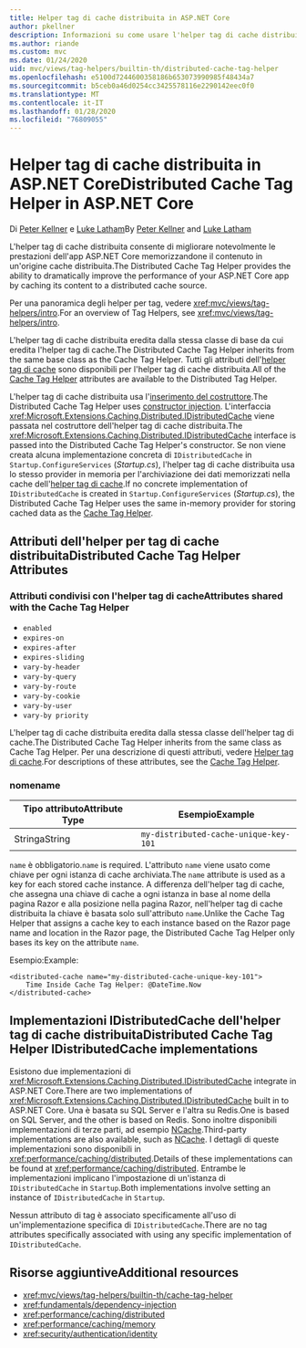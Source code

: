 ```yaml
---
title: Helper tag di cache distribuita in ASP.NET Core
author: pkellner
description: Informazioni su come usare l'helper tag di cache distribuita.
ms.author: riande
ms.custom: mvc
ms.date: 01/24/2020
uid: mvc/views/tag-helpers/builtin-th/distributed-cache-tag-helper
ms.openlocfilehash: e5100d7244600358186b653073990985f48434a7
ms.sourcegitcommit: b5ceb0a46d0254cc3425578116e2290142eec0f0
ms.translationtype: MT
ms.contentlocale: it-IT
ms.lasthandoff: 01/28/2020
ms.locfileid: "76809055"
---
```

# <a name="distributed-cache-tag-helper-in-aspnet-core"></a><span data-ttu-id="70517-103">Helper tag di cache distribuita in ASP.NET Core</span><span class="sxs-lookup"><span data-stu-id="70517-103">Distributed Cache Tag Helper in ASP.NET Core</span></span>

<span data-ttu-id="70517-104">Di [Peter Kellner](https://peterkellner.net) e [Luke Latham](https://github.com/guardrex)</span><span class="sxs-lookup"><span data-stu-id="70517-104">By [Peter Kellner](https://peterkellner.net) and [Luke Latham](https://github.com/guardrex)</span></span>

<span data-ttu-id="70517-105">L'helper tag di cache distribuita consente di migliorare notevolmente le prestazioni dell'app ASP.NET Core memorizzandone il contenuto in un'origine cache distribuita.</span><span class="sxs-lookup"><span data-stu-id="70517-105">The Distributed Cache Tag Helper provides the ability to dramatically improve the performance of your ASP.NET Core app by caching its content to a distributed cache source.</span></span>

<span data-ttu-id="70517-106">Per una panoramica degli helper per tag, vedere <xref:mvc/views/tag-helpers/intro>.</span><span class="sxs-lookup"><span data-stu-id="70517-106">For an overview of Tag Helpers, see <xref:mvc/views/tag-helpers/intro>.</span></span>

<span data-ttu-id="70517-107">L'helper tag di cache distribuita eredita dalla stessa classe di base da cui eredita l'helper tag di cache.</span><span class="sxs-lookup"><span data-stu-id="70517-107">The Distributed Cache Tag Helper inherits from the same base class as the Cache Tag Helper.</span></span> <span data-ttu-id="70517-108">Tutti gli attributi dell'[helper tag di cache](xref:mvc/views/tag-helpers/builtin-th/cache-tag-helper) sono disponibili per l'helper tag di cache distribuita.</span><span class="sxs-lookup"><span data-stu-id="70517-108">All of the [Cache Tag Helper](xref:mvc/views/tag-helpers/builtin-th/cache-tag-helper) attributes are available to the Distributed Tag Helper.</span></span>

<span data-ttu-id="70517-109">L'helper tag di cache distribuita usa l'[inserimento del costruttore](xref:fundamentals/dependency-injection#constructor-injection-behavior).</span><span class="sxs-lookup"><span data-stu-id="70517-109">The Distributed Cache Tag Helper uses [constructor injection](xref:fundamentals/dependency-injection#constructor-injection-behavior).</span></span> <span data-ttu-id="70517-110">L'interfaccia <xref:Microsoft.Extensions.Caching.Distributed.IDistributedCache> viene passata nel costruttore dell'helper tag di cache distribuita.</span><span class="sxs-lookup"><span data-stu-id="70517-110">The <xref:Microsoft.Extensions.Caching.Distributed.IDistributedCache> interface is passed into the Distributed Cache Tag Helper's constructor.</span></span> <span data-ttu-id="70517-111">Se non viene creata alcuna implementazione concreta di `IDistributedCache` in `Startup.ConfigureServices` (*Startup.cs*), l'helper tag di cache distribuita usa lo stesso provider in memoria per l'archiviazione dei dati memorizzati nella cache dell'[helper tag di cache](xref:mvc/views/tag-helpers/builtin-th/cache-tag-helper).</span><span class="sxs-lookup"><span data-stu-id="70517-111">If no concrete implementation of `IDistributedCache` is created in `Startup.ConfigureServices` (*Startup.cs*), the Distributed Cache Tag Helper uses the same in-memory provider for storing cached data as the [Cache Tag Helper](xref:mvc/views/tag-helpers/builtin-th/cache-tag-helper).</span></span>

## <a name="distributed-cache-tag-helper-attributes"></a><span data-ttu-id="70517-112">Attributi dell'helper per tag di cache distribuita</span><span class="sxs-lookup"><span data-stu-id="70517-112">Distributed Cache Tag Helper Attributes</span></span>

### <a name="attributes-shared-with-the-cache-tag-helper"></a><span data-ttu-id="70517-113">Attributi condivisi con l'helper tag di cache</span><span class="sxs-lookup"><span data-stu-id="70517-113">Attributes shared with the Cache Tag Helper</span></span>

* `enabled`
* `expires-on`
* `expires-after`
* `expires-sliding`
* `vary-by-header`
* `vary-by-query`
* `vary-by-route`
* `vary-by-cookie`
* `vary-by-user`
* `vary-by priority`

<span data-ttu-id="70517-114">L'helper tag di cache distribuita eredita dalla stessa classe dell'helper tag di cache.</span><span class="sxs-lookup"><span data-stu-id="70517-114">The Distributed Cache Tag Helper inherits from the same class as Cache Tag Helper.</span></span> <span data-ttu-id="70517-115">Per una descrizione di questi attributi, vedere [Helper tag di cache](xref:mvc/views/tag-helpers/builtin-th/cache-tag-helper).</span><span class="sxs-lookup"><span data-stu-id="70517-115">For descriptions of these attributes, see the [Cache Tag Helper](xref:mvc/views/tag-helpers/builtin-th/cache-tag-helper).</span></span>

### <a name="name"></a><span data-ttu-id="70517-116">nome</span><span class="sxs-lookup"><span data-stu-id="70517-116">name</span></span>

| <span data-ttu-id="70517-117">Tipo attributo</span><span class="sxs-lookup"><span data-stu-id="70517-117">Attribute Type</span></span> | <span data-ttu-id="70517-118">Esempio</span><span class="sxs-lookup"><span data-stu-id="70517-118">Example</span></span>                               |
| -------------- | ------------------------------------- |
| <span data-ttu-id="70517-119">Stringa</span><span class="sxs-lookup"><span data-stu-id="70517-119">String</span></span>         | `my-distributed-cache-unique-key-101` |

<span data-ttu-id="70517-120">`name` è obbligatorio.</span><span class="sxs-lookup"><span data-stu-id="70517-120">`name` is required.</span></span> <span data-ttu-id="70517-121">L'attributo `name` viene usato come chiave per ogni istanza di cache archiviata.</span><span class="sxs-lookup"><span data-stu-id="70517-121">The `name` attribute is used as a key for each stored cache instance.</span></span> <span data-ttu-id="70517-122">A differenza dell'helper tag di cache, che assegna una chiave di cache a ogni istanza in base al nome della pagina Razor e alla posizione nella pagina Razor, nell'helper tag di cache distribuita la chiave è basata solo sull'attributo `name`.</span><span class="sxs-lookup"><span data-stu-id="70517-122">Unlike the Cache Tag Helper that assigns a cache key to each instance based on the Razor page name and location in the Razor page, the Distributed Cache Tag Helper only bases its key on the attribute `name`.</span></span>

<span data-ttu-id="70517-123">Esempio:</span><span class="sxs-lookup"><span data-stu-id="70517-123">Example:</span></span>

```cshtml
<distributed-cache name="my-distributed-cache-unique-key-101">
    Time Inside Cache Tag Helper: @DateTime.Now
</distributed-cache>
```

## <a name="distributed-cache-tag-helper-idistributedcache-implementations"></a><span data-ttu-id="70517-124">Implementazioni IDistributedCache dell'helper tag di cache distribuita</span><span class="sxs-lookup"><span data-stu-id="70517-124">Distributed Cache Tag Helper IDistributedCache implementations</span></span>

<span data-ttu-id="70517-125">Esistono due implementazioni di <xref:Microsoft.Extensions.Caching.Distributed.IDistributedCache> integrate in ASP.NET Core.</span><span class="sxs-lookup"><span data-stu-id="70517-125">There are two implementations of <xref:Microsoft.Extensions.Caching.Distributed.IDistributedCache> built in to ASP.NET Core.</span></span> <span data-ttu-id="70517-126">Una è basata su SQL Server e l'altra su Redis.</span><span class="sxs-lookup"><span data-stu-id="70517-126">One is based on SQL Server, and the other is based on Redis.</span></span> <span data-ttu-id="70517-127">Sono inoltre disponibili implementazioni di terze parti, ad esempio [NCache](http://www.alachisoft.com/ncache/aspnet-core-idistributedcache-ncache.html).</span><span class="sxs-lookup"><span data-stu-id="70517-127">Third-party implementations are also available, such as [NCache](http://www.alachisoft.com/ncache/aspnet-core-idistributedcache-ncache.html).</span></span> <span data-ttu-id="70517-128">I dettagli di queste implementazioni sono disponibili in <xref:performance/caching/distributed>.</span><span class="sxs-lookup"><span data-stu-id="70517-128">Details of these implementations can be found at <xref:performance/caching/distributed>.</span></span> <span data-ttu-id="70517-129">Entrambe le implementazioni implicano l'impostazione di un'istanza di `IDistributedCache` in `Startup`.</span><span class="sxs-lookup"><span data-stu-id="70517-129">Both implementations involve setting an instance of `IDistributedCache` in `Startup`.</span></span>

<span data-ttu-id="70517-130">Nessun attributo di tag è associato specificamente all'uso di un'implementazione specifica di `IDistributedCache`.</span><span class="sxs-lookup"><span data-stu-id="70517-130">There are no tag attributes specifically associated with using any specific implementation of `IDistributedCache`.</span></span>

## <a name="additional-resources"></a><span data-ttu-id="70517-131">Risorse aggiuntive</span><span class="sxs-lookup"><span data-stu-id="70517-131">Additional resources</span></span>

* <xref:mvc/views/tag-helpers/builtin-th/cache-tag-helper>
* <xref:fundamentals/dependency-injection>
* <xref:performance/caching/distributed>
* <xref:performance/caching/memory>
* <xref:security/authentication/identity>
